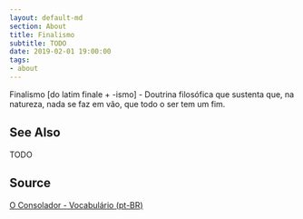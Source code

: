 ```yaml
---
layout: default-md
section: About
title: Finalismo
subtitle: TODO
date: 2019-02-01 19:00:00
tags:
- about
---
```


Finalismo [do latim finale + -ismo] - Doutrina filosófica que sustenta que, na natureza, nada se faz em vão, que todo o ser tem um fim.

## See Also
TODO

## Source
[O Consolador - Vocabulário (pt-BR)](http://www.oconsolador.com.br/linkfixo/vocabulario/principal.html)


